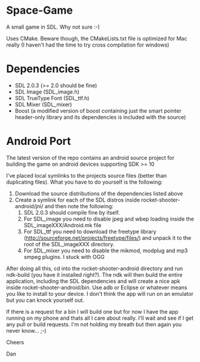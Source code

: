 Space-Game
==========

A small game in SDL. Why not sure :-)

Uses CMake. Beware though, the CMakeLists.txt file is optimized for Mac really (I haven't had the time to try cross compilation for windows)

Dependencies
============

+ SDL 2.0.3 (>= 2.0 should be fine)
+ SDL Image (SDL_image.h)
+ SDL TrueType Font (SDL_ttf.h)
+ SDL Mixer (SDL_mixer)
+ Boost (a modified version of boost containing just the smart pointer header-only library and its dependencies is included with the source)

Android Port
============

The latest version of the repo contains an android source project for building the game on android devices supporting SDK >= 10

I've placed local symlinks to the projects source files (better than duplicating files). What you have to do yourself is the following:

1. Download the source distributions of the dependencies listed above
2. Create a symlink for each of the SDL distros inside rocket-shooter-android/jni/ and then note the following:
	1. SDL 2.0.3 should compile fine by itself.
	2. For SDL_image you need to disable jpeg and wbep loading inside the SDL_imageXXX/Android.mk file
	3. For SDL_ttf you need to download the freetype library (http://sourceforge.net/projects/freetype/files/) and unpack it to the root of the SDL_imageXXX directory.
	4. For SDL_mixer you need to disable the mikmod, modplug and mp3 smpeg plugins. I stuck with OGG

After doing all this, cd into the rocket-shooter-android directory and run ndk-build (you have it installed right?).
The ndk will then build the entire application, including the SDL dependencies and will create a nice apk inside rocket-shooter-android/bin.
Use adb or Eclipse or whatever means you like to install to your device. I don't think the app will run on an emulator but you can knock yourself out.

If there is a request for a bin I will build one but for now I have the app running on my phone and thats all I care about really. I'll wait and see if I get any pull or build requests. I'm not holding my breath but then again you never know... ;-)

Cheers

Dan
